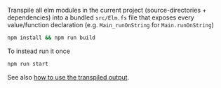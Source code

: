 Transpile all elm modules in the current project
(source-directories + dependencies)
into a bundled `src/Elm.fs` file that exposes every value/function declaration
(e.g. `Main_runOnString` for `Main.runOnString`)


```bash
npm install && npm run build
```

To instead run it once

```bash
npm run start
```

See also [how to use the transpiled output](https://github.com/lue-bird/elm-syntax-to-fsharp/tree/main#how-do-i-use-the-transpiled-output).

